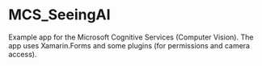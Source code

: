 # MCS_SeeingAI
Example app for the Microsoft Cognitive Services (Computer Vision).
The app uses Xamarin.Forms and some plugins (for permissions and camera access).
